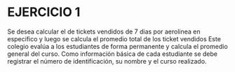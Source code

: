 # EJERCICIO 1

Se desea calcular el de tickets vendidos de 7 dias por aerolinea en especifico y luego se calcula el promedio total de los ticket vendidos 
Este colegio evalúa a los estudiantes de forma permanente y calcula el promedio general del curso. Como información básica de cada estudiante se debe registrar el número de identificación, su nombre y el curso realizado.
